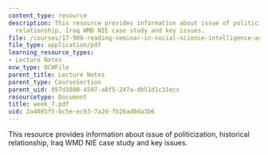 ```yaml
---
content_type: resource
description: This resource provides information about issue of politicization, historical
  relationship, Iraq WMD NIE case study and key issues.
file: /courses/17-908-reading-seminar-in-social-science-intelligence-and-national-security-fall-2005/2a4085f5bc5eec937a2dfb26ad0da3b6_week_7.pdf
file_type: application/pdf
learning_resource_types:
- Lecture Notes
ocw_type: OCWFile
parent_title: Lecture Notes
parent_type: CourseSection
parent_uid: 057d3880-4507-a8f5-247a-db51d1c31ecc
resourcetype: Document
title: week_7.pdf
uid: 2a4085f5-bc5e-ec93-7a2d-fb26ad0da3b6
---
```

This resource provides information about issue of politicization, historical relationship, Iraq WMD NIE case study and key issues.

